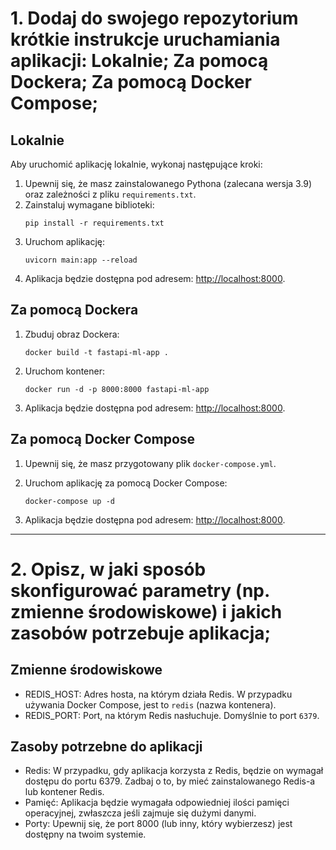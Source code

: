 # 1. Dodaj do swojego repozytorium krótkie instrukcje uruchamiania aplikacji: Lokalnie; Za pomocą Dockera; Za pomocą Docker Compose;

## Lokalnie

Aby uruchomić aplikację lokalnie, wykonaj następujące kroki:

1. Upewnij się, że masz zainstalowanego Pythona (zalecana wersja 3.9) oraz zależności z pliku `requirements.txt`.
2. Zainstaluj wymagane biblioteki:
    ```
    pip install -r requirements.txt
    ```
3. Uruchom aplikację:
    ```
    uvicorn main:app --reload
    ```
4. Aplikacja będzie dostępna pod adresem: [http://localhost:8000](http://localhost:8000).

## Za pomocą Dockera

1. Zbuduj obraz Dockera:
    ```
    docker build -t fastapi-ml-app .
    ```
2. Uruchom kontener:
    ```
    docker run -d -p 8000:8000 fastapi-ml-app
    ```
3. Aplikacja będzie dostępna pod adresem: [http://localhost:8000](http://localhost:8000).

## Za pomocą Docker Compose

1. Upewnij się, że masz przygotowany plik `docker-compose.yml`. 

2. Uruchom aplikację za pomocą Docker Compose:
    ```
    docker-compose up -d
    ```
3. Aplikacja będzie dostępna pod adresem: [http://localhost:8000](http://localhost:8000).

---

# 2. Opisz, w jaki sposób skonfigurować parametry (np. zmienne środowiskowe) i jakich zasobów potrzebuje aplikacja;

## Zmienne środowiskowe

- REDIS_HOST: Adres hosta, na którym działa Redis. W przypadku używania Docker Compose, jest to `redis` (nazwa kontenera).
- REDIS_PORT: Port, na którym Redis nasłuchuje. Domyślnie to port `6379`.
      
## Zasoby potrzebne do aplikacji

- Redis: W przypadku, gdy aplikacja korzysta z Redis, będzie on wymagał dostępu do portu 6379. Zadbaj o to, by mieć zainstalowanego Redis-a lub kontener Redis.
- Pamięć: Aplikacja będzie wymagała odpowiedniej ilości pamięci operacyjnej, zwłaszcza jeśli zajmuje się dużymi danymi.
- Porty: Upewnij się, że port 8000 (lub inny, który wybierzesz) jest dostępny na twoim systemie.
